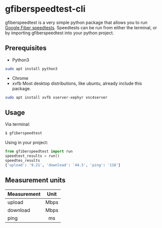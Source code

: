 # gfiberspeedtest-cli 
gfiberspeedtest is a very simple python package that allows you to run [Google Fiber speedtests](http://speedtest.googlefiber.net/).
Speedtests can be run from either the terminal, or by importing gfiberspeedtest into your python project.

Prerequisites
-------------
- Python3
``` bash
sudo apt install python3
```
- Chrome
- xvfb
Most desktop distributions, like ubuntu, already include this package.
```bash
sudo apt install xvfb xserver-xephyr vnc4server
```

Usage
-----
Via terminal:
```bash
$ gfiberspeedtest
```

Using in your project:
```python
from gfiberspeedtest import run
speedtest_results = run()
speedtes_results
{'upload': '9.21', 'download': '44.3', 'ping': '116'}
```

Measurement units
-----------------
| Measurement   | Unit      |
| ------------- |:---------:|
| upload        | Mbps      |
| download      | Mbps      |
| ping          | ms        |
